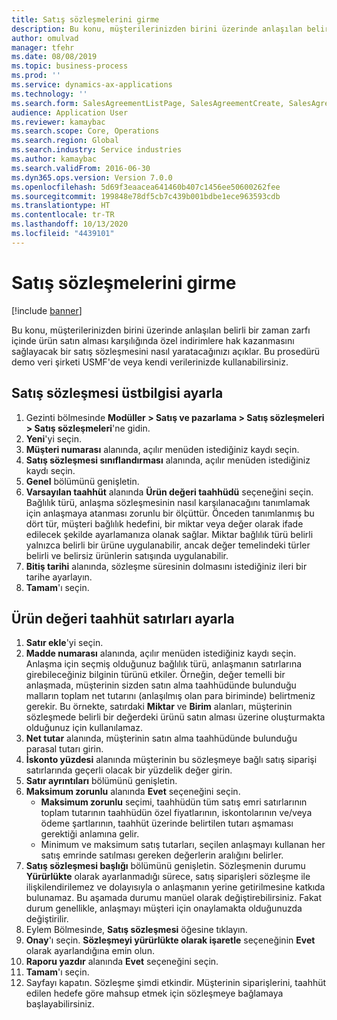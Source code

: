 ```yaml
---
title: Satış sözleşmelerini girme
description: Bu konu, müşterilerinizden birini üzerinde anlaşılan belirli bir zaman zarfı içinde ürün satın alması karşılığında özel indirimlere hak kazanmasını sağlayacak bir satış sözleşmesini nasıl yaratacağınızı açıklar.
author: omulvad
manager: tfehr
ms.date: 08/08/2019
ms.topic: business-process
ms.prod: ''
ms.service: dynamics-ax-applications
ms.technology: ''
ms.search.form: SalesAgreementListPage, SalesAgreementCreate, SalesAgreement, InventItemIdLookupSimple, AgreementConfirmRunForm, SrsReportViewerForm, SalesAgreementCustomerReferencesPart
audience: Application User
ms.reviewer: kamaybac
ms.search.scope: Core, Operations
ms.search.region: Global
ms.search.industry: Service industries
ms.author: kamaybac
ms.search.validFrom: 2016-06-30
ms.dyn365.ops.version: Version 7.0.0
ms.openlocfilehash: 5d69f3eaacea641460b407c1456ee50600262fee
ms.sourcegitcommit: 199848e78df5cb7c439b001bdbe1ece963593cdb
ms.translationtype: HT
ms.contentlocale: tr-TR
ms.lasthandoff: 10/13/2020
ms.locfileid: "4439101"
---
```

# <a name="enter-sales-agreements"></a>Satış sözleşmelerini girme

[!include [banner](../../includes/banner.md)]

Bu konu, müşterilerinizden birini üzerinde anlaşılan belirli bir zaman zarfı içinde ürün satın alması karşılığında özel indirimlere hak kazanmasını sağlayacak bir satış sözleşmesini nasıl yaratacağınızı açıklar. Bu prosedürü demo veri şirketi USMF'de veya kendi verilerinizde kullanabilirsiniz.


## <a name="set-up-sales-agreement-header"></a>Satış sözleşmesi üstbilgisi ayarla
1. Gezinti bölmesinde **Modüller > Satış ve pazarlama > Satış sözleşmeleri > Satış sözleşmeleri**'ne gidin.
2. **Yeni**'yi seçin.
3. **Müşteri numarası** alanında, açılır menüden istediğiniz kaydı seçin.
4. **Satış sözleşmesi sınıflandırması** alanında, açılır menüden istediğiniz kaydı seçin.
5. **Genel** bölümünü genişletin.
6. **Varsayılan taahhüt** alanında **Ürün değeri taahhüdü** seçeneğini seçin. Bağlılık türü, anlaşma sözleşmesinin nasıl karşılanacağını tanımlamak için anlaşmaya atanması zorunlu bir ölçüttür. Önceden tanımlanmış bu dört tür, müşteri bağlılık hedefini, bir miktar veya değer olarak ifade edilecek şekilde ayarlamanıza olanak sağlar. Miktar bağlılık türü belirli yalnızca belirli bir ürüne uygulanabilir, ancak değer temelindeki türler belirli ve belirsiz ürünlerin satışında uygulanabilir.  
7. **Bitiş tarihi** alanında, sözleşme süresinin dolmasını istediğiniz ileri bir tarihe ayarlayın.
8. **Tamam**'ı seçin.

## <a name="set-up-product-value-commitment-lines"></a>Ürün değeri taahhüt satırları ayarla
1. **Satır ekle**'yi seçin.
2. **Madde numarası** alanında, açılır menüden istediğiniz kaydı seçin. Anlaşma için seçmiş olduğunuz bağlılık türü, anlaşmanın satırlarına girebileceğiniz bilginin türünü etkiler. Örneğin, değer temelli bir anlaşmada, müşterinin sizden satın alma taahhüdünde bulunduğu malların toplam net tutarını (anlaşılmış olan para biriminde) belirtmeniz gerekir. Bu örnekte, satırdaki **Miktar** ve **Birim** alanları, müşterinin sözleşmede belirli bir değerdeki ürünü satın alması üzerine oluşturmakta olduğunuz için kullanılamaz.   
3. **Net tutar** alanında, müşterinin satın alma taahhüdünde bulunduğu parasal tutarı girin.
4. **İskonto yüzdesi** alanında müşterinin bu sözleşmeye bağlı satış siparişi satırlarında geçerli olacak bir yüzdelik değer girin.
5. **Satır ayrıntıları** bölümünü genişletin.
6. **Maksimum zorunlu** alanında **Evet** seçeneğini seçin.
    - **Maksimum zorunlu** seçimi, taahhüdün tüm satış emri satırlarının toplam tutarının taahhüdün özel fiyatlarının, iskontolarının ve/veya ödeme şartlarının, taahhüt üzerinde belirtilen tutarı aşmaması gerektiği anlamına gelir.  
    - Minimum ve maksimum satış tutarları, seçilen anlaşmayı kullanan her satış emrinde satılması gereken değerlerin aralığını belirler.   
7. **Satış sözleşmesi başlığı** bölümünü genişletin. Sözleşmenin durumu **Yürürlükte** olarak ayarlanmadığı sürece, satış siparişleri sözleşme ile ilişkilendirilemez ve dolayısıyla o anlaşmanın yerine getirilmesine katkıda bulunamaz. Bu aşamada durumu manüel olarak değiştirebilirsiniz. Fakat durum genellikle, anlaşmayı müşteri için onaylamakta olduğunuzda değiştirilir.  
8. Eylem Bölmesinde, **Satış sözleşmesi** öğesine tıklayın.
9. **Onay**'ı seçin. **Sözleşmeyi yürürlükte olarak işaretle** seçeneğinin **Evet** olarak ayarlandığına emin olun.  
10. **Raporu yazdır** alanında **Evet** seçeneğini seçin.
11. **Tamam**'ı seçin.
12. Sayfayı kapatın. Sözleşme şimdi etkindir. Müşterinin siparişlerini, taahhüt edilen hedefe göre mahsup etmek için sözleşmeye bağlamaya başlayabilirsiniz.  


